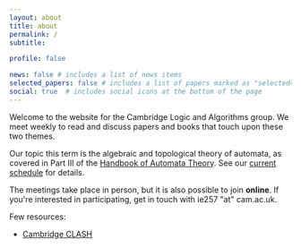 ```yaml
---
layout: about
title: about
permalink: /
subtitle: 

profile: false

news: false # includes a list of news items
selected_papers: false # includes a list of papers marked as "selected={true}"
social: true  # includes social icons at the bottom of the page
---
```


Welcome to the website for the Cambridge Logic and Algorithms group. We meet weekly to read and discuss papers and books that touch upon these two themes. 

Our topic this term is the algebraic and topological theory of automata, as covered in Part III of the <a href="https://ems.press/books/standalone/172">Handbook of Automata Theory</a>. See our <a href="https://cambridgelaa.github.io/schedule/">current schedule</a> for details. 

The meetings take place in person, but it is also possible to join <b>online</b>. If you're interested in participating, get in touch with ie257 "at" cam.ac.uk. 

Few resources: 
<ul>
  <li><a href="https://www.cl.cam.ac.uk/research/clash/">Cambridge CLASH</a></li>
</ul>
